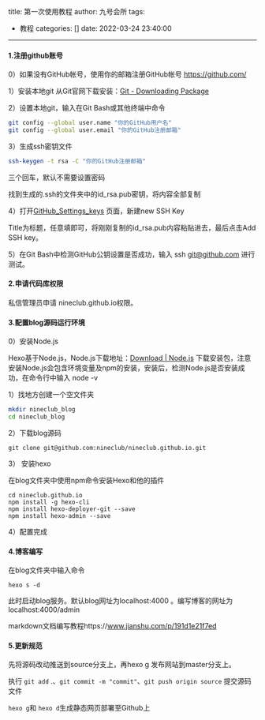 title: 第一次使用教程
author: 九号会所
tags:

- 教程
  categories: []
  date: 2022-03-24 23:40:00

---

#### 1.注册github账号

0）如果没有GitHub帐号，使用你的邮箱注册GitHub帐号 https://github.com/

1）安装本地git 从Git官网下载安装：[Git - Downloading Package](https://git-scm.com/download/win)

2）设置本地git，输入在Git Bash或其他终端中命令

```bash
git config --global user.name "你的GitHub用户名"
git config --global user.email "你的GitHub注册邮箱"
```

3）生成ssh密钥文件

```bash
ssh-keygen -t rsa -C "你的GitHub注册邮箱"
```

三个回车，默认不需要设置密码

找到生成的.ssh的文件夹中的id_rsa.pub密钥，将内容全部复制

4）打开[GitHub_Settings_keys](https://github.com/settings/keys) 页面，新建new SSH Key

Title为标题，任意填即可，将刚刚复制的id_rsa.pub内容粘贴进去，最后点击Add SSH key。

5）在Git Bash中检测GitHub公钥设置是否成功，输入 ssh git@github.com 进行测试。

#### 2.申请代码库权限

私信管理员申请 nineclub.github.io权限。

#### 3.配置blog源码运行环境

0）安装Node.js

Hexo基于Node.js，Node.js下载地址：[Download | Node.js](https://link.zhihu.com/?target=https%3A//nodejs.org/en/download/) 下载安装包，注意安装Node.js会包含环境变量及npm的安装，安装后，检测Node.js是否安装成功，在命令行中输入 node -v

1）找地方创建一个空文件夹

```bash
mkdir nineclub_blog
cd nineclub_blog
```

2）下载blog源码

```
git clone git@github.com:nineclub/nineclub.github.io.git
```

3） 安装hexo

在blog文件夹中使用npm命令安装Hexo和他的插件

```
cd nineclub.github.io
npm install -g hexo-cli
npm install hexo-deployer-git --save
npm install hexo-admin --save 
```

4）配置完成

#### 4.博客编写

在blog文件夹中输入命令

```
hexo s -d
```

此时启动blog服务。默认blog网址为localhost:4000 。编写博客的网址为localhost:4000/admin

markdown文档编写教程https://www.jianshu.com/p/191d1e21f7ed

#### **5.更新规范**

先将源码改动推送到source分支上，再hexo g 发布网站到master分支上。

执行 `git add` .、`git commit -m "commit"`、`git push origin source` 提交源码文件

`hexo g`和 `hexo d`生成静态网页部署至Github上
